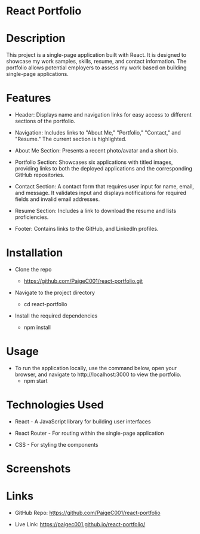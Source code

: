# React Portfolio

# Description

This project is a single-page application built with React. It is designed to showcase my work samples, skills, resume, and contact information. The portfolio allows potential employers to assess my work based on building single-page applications.

# Features

- Header: Displays name and navigation links for easy access to different sections of the portfolio.

- Navigation: Includes links to "About Me," "Portfolio," "Contact," and "Resume." The current section is highlighted.

- About Me Section: Presents a recent photo/avatar and a short bio.

- Portfolio Section: Showcases six applications with titled images, providing links to both the deployed applications and the corresponding GitHub repositories.

- Contact Section: A contact form that requires user input for name, email, and message. It validates input and displays notifications for required fields and invalid email addresses.

- Resume Section: Includes a link to download the resume and lists proficiencies.

- Footer: Contains links to the GitHub, and LinkedIn profiles.

# Installation

- Clone the repo
  - https://github.com/PaigeC001/react-portfolio.git

- Navigate to the project directory
  - cd react-portfolio

- Install the required dependencies
  - npm install

 # Usage 

 - To run the application locally, use the command below, open your browser, and navigate to http://localhost:3000 to view the portfolio.
   - npm start

# Technologies Used

- React - A JavaScript library for building user interfaces
  
- React Router - For routing within the single-page application
  
- CSS - For styling the components

# Screenshots







# Links

- GitHub Repo: https://github.com/PaigeC001/react-portfolio

- Live Link: https://paigec001.github.io/react-portfolio/
